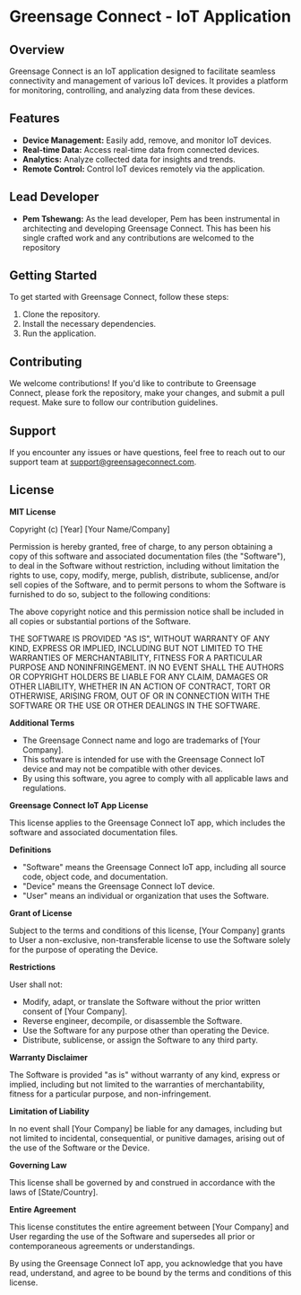 # Greensage Connect - IoT Application

## Overview
Greensage Connect is an IoT application designed to facilitate seamless connectivity and management of various IoT devices. It provides a platform for monitoring, controlling, and analyzing data from these devices.

## Features
- **Device Management:** Easily add, remove, and monitor IoT devices.
- **Real-time Data:** Access real-time data from connected devices.
- **Analytics:** Analyze collected data for insights and trends.
- **Remote Control:** Control IoT devices remotely via the application.

## Lead Developer
- **Pem Tshewang:** As the lead developer, Pem has been instrumental in architecting and developing Greensage Connect. This has been his single crafted work and any contributions are welcomed to the repository

## Getting Started
To get started with Greensage Connect, follow these steps:
1. Clone the repository.
2. Install the necessary dependencies.
3. Run the application.

## Contributing
We welcome contributions! If you'd like to contribute to Greensage Connect, please fork the repository, make your changes, and submit a pull request. Make sure to follow our contribution guidelines.

## Support
If you encounter any issues or have questions, feel free to reach out to our support team at support@greensageconnect.com.

## License

**MIT License**

Copyright (c) [Year] [Your Name/Company]

Permission is hereby granted, free of charge, to any person obtaining a copy
of this software and associated documentation files (the "Software"), to deal
in the Software without restriction, including without limitation the rights
to use, copy, modify, merge, publish, distribute, sublicense, and/or sell
copies of the Software, and to permit persons to whom the Software is
furnished to do so, subject to the following conditions:

The above copyright notice and this permission notice shall be included in all
copies or substantial portions of the Software.

THE SOFTWARE IS PROVIDED "AS IS", WITHOUT WARRANTY OF ANY KIND, EXPRESS OR
IMPLIED, INCLUDING BUT NOT LIMITED TO THE WARRANTIES OF MERCHANTABILITY,
FITNESS FOR A PARTICULAR PURPOSE AND NONINFRINGEMENT. IN NO EVENT SHALL THE
AUTHORS OR COPYRIGHT HOLDERS BE LIABLE FOR ANY CLAIM, DAMAGES OR OTHER
LIABILITY, WHETHER IN AN ACTION OF CONTRACT, TORT OR OTHERWISE, ARISING FROM,
OUT OF OR IN CONNECTION WITH THE SOFTWARE OR THE USE OR OTHER DEALINGS IN THE
SOFTWARE.

**Additional Terms**

* The Greensage Connect name and logo are trademarks of [Your Company].
* This software is intended for use with the Greensage Connect IoT device and may not be compatible with other devices.
* By using this software, you agree to comply with all applicable laws and regulations.

**Greensage Connect IoT App License**

This license applies to the Greensage Connect IoT app, which includes the software and associated documentation files.

**Definitions**

* "Software" means the Greensage Connect IoT app, including all source code, object code, and documentation.
* "Device" means the Greensage Connect IoT device.
* "User" means an individual or organization that uses the Software.

**Grant of License**

Subject to the terms and conditions of this license, [Your Company] grants to User a non-exclusive, non-transferable license to use the Software solely for the purpose of operating the Device.

**Restrictions**

User shall not:

* Modify, adapt, or translate the Software without the prior written consent of [Your Company].
* Reverse engineer, decompile, or disassemble the Software.
* Use the Software for any purpose other than operating the Device.
* Distribute, sublicense, or assign the Software to any third party.

**Warranty Disclaimer**

The Software is provided "as is" without warranty of any kind, express or implied, including but not limited to the warranties of merchantability, fitness for a particular purpose, and non-infringement.

**Limitation of Liability**

In no event shall [Your Company] be liable for any damages, including but not limited to incidental, consequential, or punitive damages, arising out of the use of the Software or the Device.

**Governing Law**

This license shall be governed by and construed in accordance with the laws of [State/Country].

**Entire Agreement**

This license constitutes the entire agreement between [Your Company] and User regarding the use of the Software and supersedes all prior or contemporaneous agreements or understandings.

By using the Greensage Connect IoT app, you acknowledge that you have read, understand, and agree to be bound by the terms and conditions of this license.
